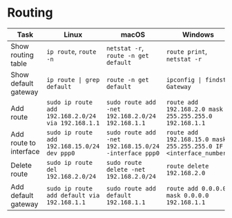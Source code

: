 # Routing

| Task | Linux | macOS | Windows |
|------|-------|-------|---------|
| Show routing table | `ip route`, `route -n` | `netstat -r`, `route -n get default` | `route print`, `netstat -r` |
| Show default gateway | `ip route \| grep default` | `route -n get default` | `ipconfig \| findstr Gateway` |
| Add route | `sudo ip route add 192.168.2.0/24 via 192.168.1.1` | `sudo route add -net 192.168.2.0/24 192.168.1.1` | `route add 192.168.2.0 mask 255.255.255.0 192.168.1.1` |
| Add route to interface | `sudo ip route add 192.168.15.0/24 dev ppp0` | `sudo route add -net 192.168.15.0/24 -interface ppp0` | `route add 192.168.15.0 mask 255.255.255.0 IF <interface_number>` |
| Delete route | `sudo ip route del 192.168.2.0/24` | `sudo route delete -net 192.168.2.0/24` | `route delete 192.168.2.0` |
| Add default gateway | `sudo ip route add default via 192.168.1.1` | `sudo route add default 192.168.1.1` | `route add 0.0.0.0 mask 0.0.0.0 192.168.1.1` |